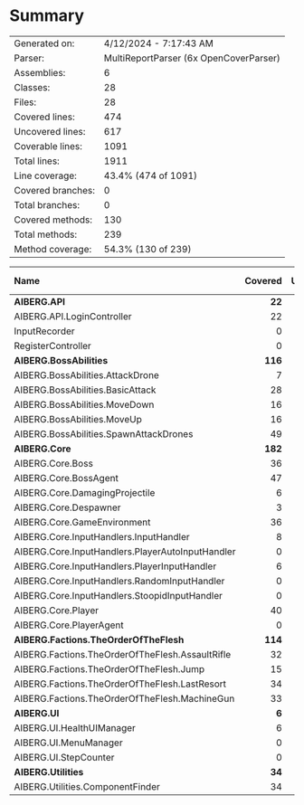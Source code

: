 ﻿# Summary
|||
|:---|:---|
| Generated on: | 4/12/2024 - 7:17:43 AM |
| Parser: | MultiReportParser (6x OpenCoverParser) |
| Assemblies: | 6 |
| Classes: | 28 |
| Files: | 28 |
| Covered lines: | 474 |
| Uncovered lines: | 617 |
| Coverable lines: | 1091 |
| Total lines: | 1911 |
| Line coverage: | 43.4% (474 of 1091) |
| Covered branches: | 0 |
| Total branches: | 0 |
| Covered methods: | 130 |
| Total methods: | 239 |
| Method coverage: | 54.3% (130 of 239) |

|**Name**|**Covered**|**Uncovered**|**Coverable**|**Total**|**Line coverage**|**Covered**|**Total**|**Branch coverage**|**Covered**|**Total**|**Method coverage**|
|:---|---:|---:|---:|---:|---:|---:|---:|---:|---:|---:|---:|
|**AIBERG.API**|**22**|**83**|**105**|**202**|**20.9%**|**0**|**0**|****|**2**|**11**|**18.1%**|
|AIBERG.API.LoginController|22|10|32|67|68.7%|0|0||2|3|66.6%|
|InputRecorder|0|44|44|69|0%|0|0||0|5|0%|
|RegisterController|0|29|29|66|0%|0|0||0|3|0%|
|**AIBERG.BossAbilities**|**116**|**97**|**213**|**373**|**54.4%**|**0**|**0**|****|**40**|**70**|**57.1%**|
|AIBERG.BossAbilities.AttackDrone|7|37|44|87|15.9%|0|0||13|23|56.5%|
|AIBERG.BossAbilities.BasicAttack|28|12|40|70|70%|0|0||8|12|66.6%|
|AIBERG.BossAbilities.MoveDown|16|10|26|51|61.5%|0|0||4|9|44.4%|
|AIBERG.BossAbilities.MoveUp|16|10|26|51|61.5%|0|0||4|9|44.4%|
|AIBERG.BossAbilities.SpawnAttackDrones|49|28|77|114|63.6%|0|0||11|17|64.7%|
|**AIBERG.Core**|**182**|**346**|**528**|**899**|**34.4%**|**0**|**0**|****|**50**|**98**|**51%**|
|AIBERG.Core.Boss|36|17|53|93|67.9%|0|0||12|23|52.1%|
|AIBERG.Core.BossAgent|47|13|60|90|78.3%|0|0||5|8|62.5%|
|AIBERG.Core.DamagingProjectile|6|15|21|42|28.5%|0|0||2|5|40%|
|AIBERG.Core.Despawner|3|8|11|21|27.2%|0|0||1|3|33.3%|
|AIBERG.Core.GameEnvironment|36|15|51|81|70.5%|0|0||14|23|60.8%|
|AIBERG.Core.InputHandlers.InputHandler|8|0|8|24|100%|0|0||8|8|100%|
|AIBERG.Core.InputHandlers.PlayerAutoInputHandler|0|166|166|283|0%|0|0||0|4|0%|
|AIBERG.Core.InputHandlers.PlayerInputHandler|6|0|6|12|100%|0|0||1|1|100%|
|AIBERG.Core.InputHandlers.RandomInputHandler|0|6|6|12|0%|0|0||0|1|0%|
|AIBERG.Core.InputHandlers.StoopidInputHandler|0|20|20|38|0%|0|0||0|2|0%|
|AIBERG.Core.Player|40|13|53|101|75.4%|0|0||7|12|58.3%|
|AIBERG.Core.PlayerAgent|0|73|73|102|0%|0|0||0|8|0%|
|**AIBERG.Factions.TheOrderOfTheFlesh**|**114**|**66**|**180**|**298**|**63.3%**|**0**|**0**|****|**32**|**50**|**64%**|
|AIBERG.Factions.TheOrderOfTheFlesh.AssaultRifle|32|13|45|79|71.1%|0|0||10|13|76.9%|
|AIBERG.Factions.TheOrderOfTheFlesh.Jump|15|7|22|45|68.1%|0|0||4|9|44.4%|
|AIBERG.Factions.TheOrderOfTheFlesh.LastResort|34|22|56|88|60.7%|0|0||9|14|64.2%|
|AIBERG.Factions.TheOrderOfTheFlesh.MachineGun|33|24|57|86|57.8%|0|0||9|14|64.2%|
|**AIBERG.UI**|**6**|**9**|**15**|**47**|**40%**|**0**|**0**|****|**2**|**5**|**40%**|
|AIBERG.UI.HealthUIManager|6|0|6|18|100%|0|0||2|2|100%|
|AIBERG.UI.MenuManager|0|6|6|15|0%|0|0||0|2|0%|
|AIBERG.UI.StepCounter|0|3|3|14|0%|0|0||0|1|0%|
|**AIBERG.Utilities**|**34**|**16**|**50**|**92**|**68%**|**0**|**0**|****|**4**|**5**|**80%**|
|AIBERG.Utilities.ComponentFinder|34|16|50|92|68%|0|0||4|5|80%|
